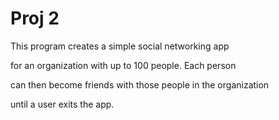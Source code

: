 # Proj 2

This program creates a simple social networking app

for an organization with up to 100 people. Each person 

can then become friends with those people in the organization

until a user exits the app.

